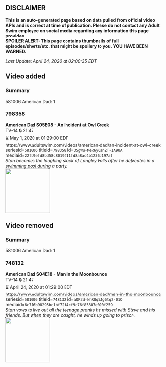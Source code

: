 ## DISCLAIMER
**This is an auto-generated page based on data pulled from official video APIs and is correct at time of publication. Please do not contact any Adult Swim employee on social media regarding any information this page provides.**  
**SPOILER ALERT: This page contains thumbnails of full episodes/shorts/etc. that might be spoilery to you. YOU HAVE BEEN WARNED.**  

_Last Update: April 24, 2020 at 02:00:35 EDT_
## Video added
### Summary
581006 American Dad: 1  
### 798358
**American Dad S05E08 - An Incident at Owl Creek**  
TV-14 🔒 21:47  
⌛ May 1, 2020 at 01:29:00 EDT  
https://www.adultswim.com/videos/american-dad/an-incident-at-owl-creek  
seriesid=`581006` titleid=`798358` id=`35gWu-MeR6yCsnZT-IA9UA` mediaid=`22fb9efd8bd58c8019411fd8a8ac4b1236d197af`  
_Stan becomes the laughing stock of Langley Falls after he defecates in a swimming pool during a party._  
<a href="https://i.cdn.turner.com/adultswim/big/image-upload/thumbnails/thumb-2_image-152890630977517.jpg"><img src="https://i.cdn.turner.com/adultswim/big/image-upload/thumbnails/thumb-2_image-152890630977517.jpg" height="144px" /></a>
## Video removed
### Summary
581006 American Dad: 1  
### 748132
**American Dad S04E18 - Man in the Moonbounce**  
TV-14 🔒 21:47  
⌛ April 24, 2020 at 01:29:00 EDT  
https://www.adultswim.com/videos/american-dad/man-in-the-moonbounce  
seriesid=`581006` titleid=`748132` id=`aQP3d-khRUq5Jg6tq2-01Q` mediaid=`6c716b98295bc1bf72f4cf9c76f85307e020f259`  
_Stan vows to live out all the teenage pranks he missed with Steve and his friends. But when they are caught, he winds up going to prison._  
<a href="https://i.cdn.turner.com/adultswim/big/image-upload/thumbnails/thumb-2_image-15282143135773.jpg"><img src="https://i.cdn.turner.com/adultswim/big/image-upload/thumbnails/thumb-2_image-15282143135773.jpg" height="144px" /></a>
